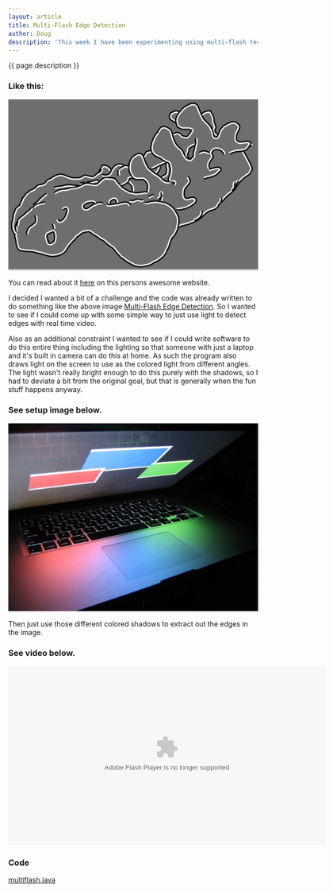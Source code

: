 ```yaml
---
layout: article
title: Multi-Flash Edge Detection
author: Doug
description: 'This week I have been experimenting using multi-flash techniques to do edge sensing.'
---
```


{{ page.description }}

### Like this:
![edge](/experiments/multiflash/boneFGBG.bmp "edge")

You can read about it [here](http://vision.ai.uiuc.edu/~tankh/) on this persons awesome website.

I decided I wanted a bit of a challenge and the code was already written to do something like the above image [Multi-Flash Edge Detection](/experiments/multiflash/NPRCameraSrc.zip "FlashEdgeDetection").  So I wanted to see if I could come up with some simple way to just use light to detect edges with real time video.

Also as an additional constraint I wanted to see if I could write software to do this entire thing including the lighting so that someone with just a laptop and it's built in camera can do this at home. As such the program also draws light on the screen to use as the colored light from different angles.  The light wasn't really bright enough to do this purely with the shadows, so I had to deviate a bit from the original goal, but that is generally when the fun stuff happens anyway.
### See setup image below.
![setup](/experiments/multiflash/setup.jpg "setup")

Then just use those different colored shadows to extract out the edges in the image.

### See video below.
<object type="application/x-shockwave-flash" width="640" height="360" data="http://www.flickr.com/apps/video/stewart.swf?v=71377" classid="clsid:D27CDB6E-AE6D-11cf-96B8-444553540000"> <param name="flashvars" value="intl_lang=en-us&photo_secret=104853cd45&photo_id=4056898951&flickr_show_info_box=true"></param> <param name="movie" value="http://www.flickr.com/apps/video/stewart.swf?v=71377"></param> <param name="bgcolor" value="#000000"></param> <param name="allowFullScreen" value="true"></param><embed type="application/x-shockwave-flash" src="http://www.flickr.com/apps/video/stewart.swf?v=71377" bgcolor="#000000" allowfullscreen="true" flashvars="intl_lang=en-us&photo_secret=104853cd45&photo_id=4056898951&flickr_show_info_box=true" height="360" width="640"></embed></object>

### Code  
[multiflash.java](/experiments/multiflash/multiflash.java "MultiFlash.java")
